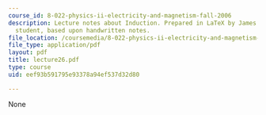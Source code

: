 ```yaml
---
course_id: 8-022-physics-ii-electricity-and-magnetism-fall-2006
description: Lecture notes about Induction. Prepared in LaTeX by James Silva, an MIT
  student, based upon handwritten notes.
file_location: /coursemedia/8-022-physics-ii-electricity-and-magnetism-fall-2006/eef93b591795e93378a94ef537d32d80_lecture26.pdf
file_type: application/pdf
layout: pdf
title: lecture26.pdf
type: course
uid: eef93b591795e93378a94ef537d32d80

---
```

None